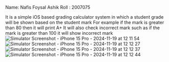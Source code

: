 Name: Nafis Foysal Ashik 
Roll : 2007075

It is a simple iOS based grading calculator system in which a student grade will be shown based on the student mark
For example if the mark is greater than 80 then it will print A+ 
It will also check incorrect mark such as if the mark is greater than 100 it will show incorrect mark 
![Simulator Screenshot - iPhone 15 Pro - 2024-11-19 at 12 11 54](https://github.com/user-attachments/assets/2902f9b8-6747-4847-93bc-18520758ea21)
![Simulator Screenshot - iPhone 15 Pro - 2024-11-19 at 12 12 27](https://github.com/user-attachments/assets/c0bcad77-e50f-4734-a7e0-49c087d1869a)
![Simulator Screenshot - iPhone 15 Pro - 2024-11-19 at 12 12 37](https://github.com/user-attachments/assets/735c120d-f316-45a6-b46f-5eb22b8e0510)
![Simulator Screenshot - iPhone 15 Pro - 2024-11-19 at 12 12 44](https://github.com/user-attachments/assets/3aacfab1-a18c-415d-b8a5-ac6e6ba8fad0)


